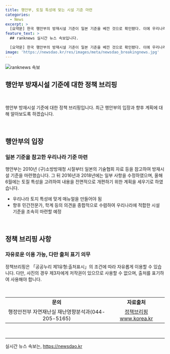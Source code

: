 ```yaml
---
title: 행안부, 토질 특성에 맞는 시설 기준 마련
categories:
  - News
excerpt: >
  [요약문] 한국 행안부의 방재시설 기준이 일본 기준을 베낀 것으로 확인됐다. 이에 우리나라의 강우량과 토지 특성에 맞는 매뉴얼을 만들 계획이며, 민간전문가와 학계의 의견을 수렴하여 적합한 기준을 조속히 마련할 예정이다. [자료출처=정책브리핑 www.korea.kr]
feature_text: >
  ## ranknews 실시간 뉴스 속보입니다.

  [요약문] 한국 행안부의 방재시설 기준이 일본 기준을 베낀 것으로 확인됐다. 이에 우리나라의 강우량과 토지 특성에 맞는 매뉴얼을 만들 계획이며, 민간전문가와 학계의 의견을 수렴하여 적합한 기준을 조속히 마련할 예정이다. [자료출처=정책브리핑 www.korea.kr]
image: 'https://newsdao.kr/res/images/meta/newsdao_breakingnews.jpg'
---
```


<p><img src="https://newsdao.kr/res/images/meta/newsdao_breakingnews.jpg" alt="ranknews 속보" /></p>

<h2 data-ke-size="size26">행안부 방재시설 기준에 대한 정책 브리핑</h2>

<p data-ke-size="size16">&nbsp;</p>

<p>행안부 방재시설 기준에 대한 정책 브리핑입니다. 최근 행안부의 입장과 향후 계획에 대해 알아보도록 하겠습니다.</p>

<p data-ke-size="size16">&nbsp;</p>

<h2 data-ke-size="size24">행안부의 입장</h2>

<h3>일본 기준을 참고한 우리나라 기준 마련</h3>

<p data-ke-size="size16">행안부는 2010년 (구)소방방재청 시절부터 일본의 기술협회 자료 등을 참고하여 방재시설 기준을 마련했습니다. 그 뒤 2016년과 2018년에는 일부 사항을 수정하였으며, 올해 6월에는 토질 특성을 고려하여 내용을 전면적으로 개편하기 위한 계획을 세우기로 하였습니다.</p>

<ul>
  <li>우리나라 토지 특성에 맞게 매뉴얼을 만들어야 됨</li>
  <li>향후 민간전문가, 학계 등의 의견을 종합적으로 수렴하여 우리나라에 적합한 시설 기준을 조속히 마련할 예정</li>
</ul>

<p data-ke-size="size16">&nbsp;</p>

<h2 data-ke-size="size24">정책 브리핑 사항</h2>

<h3>자유로운 이용 가능, 다만 출처 표기 의무</h3>

<p data-ke-size="size16">정책브리핑은 「공공누리 제1유형:출처표시」의 조건에 따라 자유롭게 이용할 수 있습니다. 다만, 사진의 경우 제3자에게 저작권이 있으므로 사용할 수 없으며, 출처를 표기하여 사용해야 합니다.</p>

<p data-ke-size="size16">&nbsp;</p>

<table>
  <tr>
    <td style="text-align: center; height: 17px;"><b>문의</b></td>
    <td style="text-align: center; height: 17px;"><b>자료출처</b></td>
  </tr>
  <tr>
    <td style="text-align: center; height: 17px;">행정안전부 자연재난실 재난영향분석과(044-205-5165)</td>
    <td style="text-align: center; height: 17px;"><a href="http://www.korea.kr">정책브리핑 www.korea.kr</a></td>
  </tr>
</table>

<p data-ke-size="size16">&nbsp;</p>

<hr>
실시간 뉴스 속보는, <a href="https://newsdao.kr" rel="dofollow">https://newsdao.kr</a>


